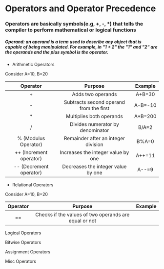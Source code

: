 # Operators and Operator Precedence

### Operators are basically symbols(e.g, +, -, *) that tells the compiler to perform mathematical or logical functions

##### Operand: an operand is a term used to describe any object that is capable of being manipulated. For example, in "1 + 2" the "1" and "2" are the operands and the plus symbol is the operator.

- Arithmetic Operators

Consider A=10, B=20


|**Operator**| Purpose | Example | 
| :---:| :---:| :---: |
| + | Adds two operands| A+B=30 |
| - | Subtracts second operand from the first | A-B=-10|
| * | Multiplies both operands | A*B=200 |
| / | Divides numerator by denominator | B/A=2 |
| % (Modulus Operator) |  Remainder after an integer division | B%A=0|
| ++ (Increment operator) | Increases the integer value by one | A++=11|
| -- (Decrement operator) | Decreases the integer value by one | A--=9|

- Relational Operators 

Consider A=10, B=20


|**Operator**| Purpose | Example |
| :---: | :---: | :---: |
| == | Checks if the values of two operands are equal or not | 

Logical Operators 

Bitwise Operators 

Assignment Operators 

Misc Operators
